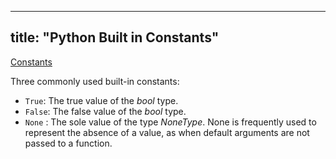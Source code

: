 
---
title: "Python Built in Constants"
---

[Constants](https://docs.python.org/3/library/constants.html)

Three commonly used built-in constants:

*   `True`: The true value of the _bool_ type.
*   `False`: The false value of the _bool_ type.
*   `None` : The sole value of the type _NoneType_. None is frequently used to represent the absence of a value, as when default arguments are not passed to a function.
